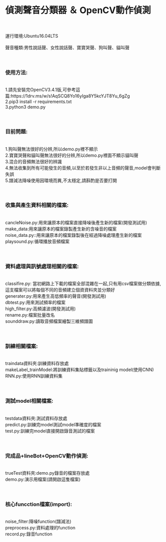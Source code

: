 <h1>偵測聲音分類器 ＆ OpenCV動作偵測</h1><br>
<br>
運行環境:Ubuntu16.04LTS<br>
<br>
聲音種類:男性說話聲、女性說話聲、寶寶哭聲、狗叫聲、貓叫聲<br>
<br>
<br>
<h3>使用方法:</h3><br>
1.請先安裝完OpenCV3.4.1版,可參考這篇:https://1drv.ms/w/s!AqSCQ8Yo16yIga8Y5kcYJT8Yu_6gZg<br>
2.pip3 install -r requirements.txt<br>
3.python3 demo.py<br>
<br>
<br>
<h3>目前問題:</h3><br>
1.狗叫聲無法很好的分辨,所以demo.py裡不顯示<br>
2.寶寶哭聲和貓叫聲無法很好的分辨,所以demo.py裡面不顯示貓叫聲<br>
3.混合的音頻無法很好的辨識<br>
4.無法收集到所有可能發生的音頻,以至於若發生非以上音頻的聲音,model會判斷失誤<br>
5.譜減法降噪使用因環境而異,不太穩定,請斟酌是否要打開<br>
<br>
<br>
<h3>收集與產生資料相關的檔案:</h3><br>
cancleNoise.py:用來讓原本的檔案直接降噪後產生新的檔案(開發測試用)<br>
make_data:用來讓原本的檔案錄製產生新的含噪音的檔案<br>
noise_data.py::用來讓原本的檔案錄製後在經過降噪處理產生新的檔案<br>
playsound.py:循環播放音頻檔案<br>
<br>
<br>
<h3>資料處理與訊號處理相關的檔案:</h3><br>
classifire.py: 當初網路上下載的檔案全部混雜在一起,只有用csv檔案做分類依據,這支檔案可以將每個不同的音頻建立個資資料夾並分類好<br>
generater.py:用來產生高低頻率的聲音(開發測試用)<br>
dbtest.py:用來測試頻率的檔案<br>
high_filter.py:高頻濾波(開發測試用)<br>
rename.py:檔案批量改名<br>
sounddraw.py:讀取音頻檔案繪製三維頻譜圖<br>
<br>
<br>
<h3>訓練相關檔案:</h3><br>
traindata資料夾:訓練資料存放處<br>
makeLabel_trainModel:將訓練資料集貼標籤以及traininig model(使用CNN)<br>
RNN.py:使用RNN訓練資料集<br>
<br>
<br>
<h3>測試model相關檔案:</h3><br>
testdata資料夾:測試資料存放處<br>
predict.py:訓練完model測試model準確度的檔案<br>
test.py:訓練完model直接開啟錄音測試的檔案<br>
<br>
<br>
<h3>完成品+lineBot+OpenCV動作偵測:</h3><br>
trueTest資料夾:demo.py錄音的檔案存放處<br>
demo.py:演示用檔案(請開啟這隻檔案)<br>
<br>
<br>
<h3>核心funcction檔案(import):</h3><br>
noise_filter:降噪function(譜減法)<br>
preprocess.py:資料處理的function<br>
record.py:錄音function<br>
<br>
<br>
